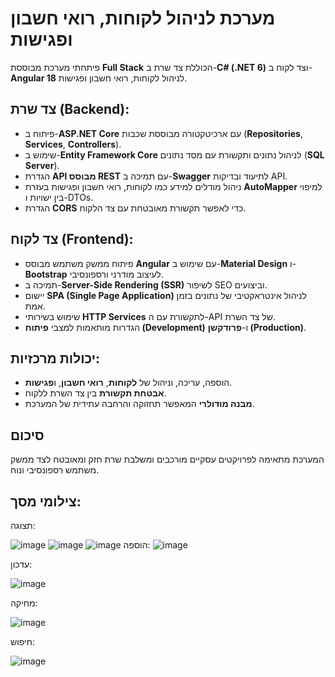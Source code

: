 # מערכת לניהול לקוחות, רואי חשבון ופגישות  

פיתחתי מערכת מבוססת **Full Stack** הכוללת צד שרת ב-**C# (.NET 6)** וצד לקוח ב-**Angular 18** לניהול לקוחות, רואי חשבון ופגישות.  

## צד שרת (Backend):  
- פיתוח ב-**ASP.NET Core** עם ארכיטקטורה מבוססת שכבות (**Repositories**, **Services**, **Controllers**).  
- שימוש ב-**Entity Framework Core** לניהול נתונים ותקשורת עם מסד נתונים (**SQL Server**).  
- הגדרת **API מבוסס REST** עם תמיכה ב-**Swagger** לתיעוד ובדיקות API.  
- ניהול מודלים למידע כמו לקוחות, רואי חשבון ופגישות בעזרת **AutoMapper** למיפוי בין ישויות ו-DTOs.  
- הגדרת **CORS** כדי לאפשר תקשורת מאובטחת עם צד הלקוח.  

## צד לקוח (Frontend):  
- פיתוח ממשק משתמש מבוסס **Angular** עם שימוש ב-**Material Design** ו-**Bootstrap** לעיצוב מודרני ורספונסיבי.  
- תמיכה ב-**Server-Side Rendering (SSR)** לשיפור SEO וביצועים.  
- יישום **SPA (Single Page Application)** לניהול אינטראקטיבי של נתונים בזמן אמת.  
- שימוש בשירותי **HTTP Services** לתקשורת עם ה-API של צד השרת.  
- הגדרות מותאמות למצבי **פיתוח (Development)** ו-**פרודקשן (Production)**.  

## יכולות מרכזיות:  
- הוספה, עריכה, וניהול של **לקוחות**, **רואי חשבון**, ו**פגישות**.  
- **אבטחת תקשורת** בין צד השרת ללקוח.  
- **מבנה מודולרי** המאפשר תחזוקה והרחבה עתידית של המערכת.  

## סיכום  
המערכת מתאימה לפרויקטים עסקיים מורכבים ומשלבת שרת חזק ומאובטח לצד ממשק משתמש רספונסיבי ונוח.  

## צילומי מסך:
תצוגה:

![image](https://github.com/user-attachments/assets/003ac3bf-33fc-48a0-bfe3-1e2bd206b99d)
![image](https://github.com/user-attachments/assets/4608433b-3b35-48c3-b887-3efcddba5b3d)
![image](https://github.com/user-attachments/assets/b1ee1dcf-86e1-4bb3-a5bd-0622db3eb7aa)
הוספה:
![image](https://github.com/user-attachments/assets/2ebc2822-ab96-4d92-89a3-00b1d128161a)

עדכון:

![image](https://github.com/user-attachments/assets/51ca1b7e-89d8-4df7-9307-bcccec0e08f1)



מחיקה:

![image](https://github.com/user-attachments/assets/0c6b2fa9-ff05-41d0-a7d2-a36c3ee3874b)

חיפוש:


![image](https://github.com/user-attachments/assets/e188700e-ac54-4917-96fe-a61b23d33592)







